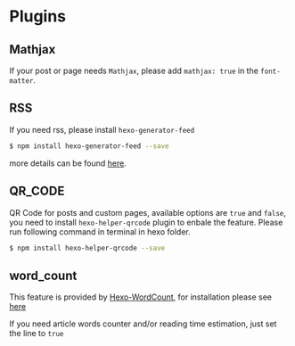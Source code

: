 # Plugins

## Mathjax
If your post or page needs `Mathjax`, please add `mathjax: true` in the `font-matter`.

## RSS
If you need rss, please install `hexo-generator-feed`

````bash
$ npm install hexo-generator-feed --save
````

more details can be found [here](https://github.com/hexojs/hexo-generator-feed).

## QR_CODE
QR Code for posts and custom pages, available options are `true` and `false`, you need to install `hexo-helper-qrcode` plugin to enbale the feature. Please run following command in terminal in hexo folder.

```` bash
$ npm install hexo-helper-qrcode --save
````

## word_count
This feature is provided by [Hexo-WordCount](https://github.com/willin/hexo-wordcount), for installation please see [here](https://github.com/willin/hexo-wordcount#installation)

If you need article words counter and/or reading time estimation, just set the line to `true`
